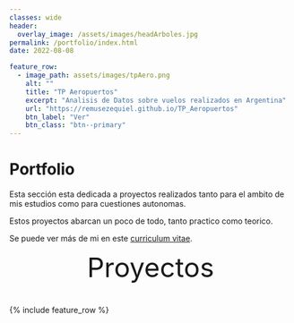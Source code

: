 ```yaml
---
classes: wide
header:
  overlay_image: /assets/images/headArboles.jpg
permalink: /portfolio/index.html
date: 2022-08-08

feature_row:
  - image_path: assets/images/tpAero.png
    alt: ""
    title: "TP Aeropuertos"
    excerpt: "Analisis de Datos sobre vuelos realizados en Argentina"
    url: "https://remusezequiel.github.io/TP_Aeropuertos"
    btn_label: "Ver"
    btn_class: "btn--primary"	
---
```


# Portfolio


Esta sección esta dedicada a proyectos realizados tanto para el ambito de mis estudios como
para cuestiones autonomas.

 Estos proyectos abarcan un poco de todo, tanto practico como teorico.

Se puede ver más de mi en este [curriculum vitae][1]. 



<div style="margin-bottom:1cm" align="center"><font size="55"> Proyectos </font></div>

{% include feature_row %}

<!------------------------------- FOOTER --------------------------------->

[1]: /assets/docs/resume.pdf

[2]: mailto:ezequielremus@gmail.com
